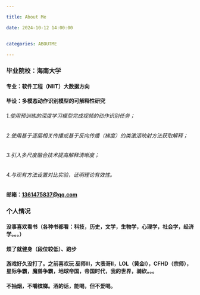```yaml
---

title: About Me 

date: 2024-10-12 14:00:00 


categories: ABOUTME 

---
```


### 毕业院校：海南大学
#### 专业：软件工程（NIIT）大数据方向
#### 毕设：多模态动作识别模型的可解释性研究
###### 1.使用预训练的深度学习模型完成视频的动作识别任务；
###### 2.使用基于逐层相关传播或基于反向传播（梯度）的类激活映射方法获取解释；
###### 3.引入多尺度融合技术提高解释清晰度；

###### 4.与现有方法设置对比实验，证明理论有效性。

#### 邮箱：1361475837@qq.com

### 个人情况
#### 没事喜欢看书（各种书都看：科技，历史，文学，生物学，心理学，社会学，经济学。。。）
#### 烦了就健身（段位较低）、跑步
#### 游戏好久没打了。之前喜欢玩 巫师Ⅲ，大表哥Ⅱ，LOL（黄金Ⅰ），CFHD（宗师），星际争霸，魔兽争霸，地球帝国，帝国时代，我的世界，骑砍。。。
#### 不抽烟，不嚼槟榔。酒的话，能喝，但不爱喝。

